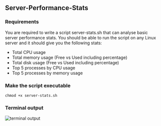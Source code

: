 ## Server-Performance-Stats

### Requirements
You are required to write a script server-stats.sh that can analyse basic server performance stats. You should be able to run the script on any Linux server and it should give you the following stats:

* Total CPU usage
* Total memory usage (Free vs Used including percentage)
* Total disk usage (Free vs Used including percentage)
* Top 5 processes by CPU usage
* Top 5 processes by memory usage
  
### Make the script executable

```chmod +x server-stats.sh```

### Terminal output

![terminal output](https://github.com/Fayniz/Server-Performance-Stats/blob/main/terminal%20output.png)
